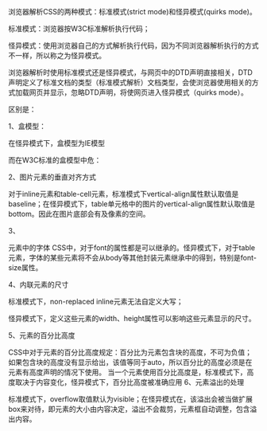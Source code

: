 浏览器解析CSS的两种模式：标准模式(strict mode)和怪异模式(quirks mode)。

标准模式：浏览器按W3C标准解析执行代码；

怪异模式：使用浏览器自己的方式解析执行代码，因为不同浏览器解析执行的方式不一样，所以称之为怪异模式。

浏览器解析时使用标准模式还是怪异模式，与网页中的DTD声明直接相关，DTD声明定义了标准文档的类型（标准模式解析）文档类型，会使浏览器使用相关的方式加载网页并显示，忽略DTD声明，将使网页进入怪异模式（quirks mode）。

区别是：

1、盒模型：

在怪异模式下，盒模型为IE模型


而在W3C标准的盒模型中危：


2、图片元素的垂直对齐方式

对于inline元素和table-cell元素，标准模式下vertical-align属性默认取值是baseline；在怪异模式下，table单元格中的图片的vertical-align属性默认取值是bottom。因此在图片底部会有及像素的空间。

3、

元素中的字体
CSS中，对于font的属性都是可以继承的。怪异模式下，对于table元素，字体的某些元素将不会从body等其他封装元素继承中的得到，特别是font-size属性。

4、内联元素的尺寸

标准模式下，non-replaced inline元素无法自定义大写；

怪异模式下，定义这些元素的width、height属性可以影响这些元素显示的尺寸。

5、元素的百分比高度

CSS中对于元素的百分比高度规定：百分比为元素包含块的高度，不可为负值；如果包含块的高度没有显示给出，该值等同于auto，所以百分比的高度必须是在元素有高度声明的情况下使用。
当一个元素使用百分比高度是，标准模式下，高度取决于内容变化，怪异模式下，百分比高度被准确应用
6、元素溢出的处理

标准模式下，overflow取值默认为visible；在怪异模式在，该溢出会被当做扩展box来对待，即元素的大小由内容决定，溢出不会裁剪，元素框自动调整，包含溢出内容。
